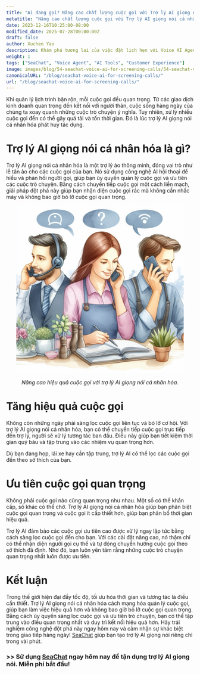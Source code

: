 ```yaml
---
title: "Ai đang gọi? Nâng cao chất lượng cuộc gọi với Trợ lý AI giọng nói cá nhân hóa"
metatitle: "Nâng cao chất lượng cuộc gọi với Trợ lý AI giọng nói cá nhân hóa"
date: 2023-12-16T10:25:00-08:00
modified_date: 2025-07-28T00:00:00Z
draft: false
author: Xuchen Yao
description: Khám phá tương lai của việc đặt lịch hẹn với Voice AI Agent, giải pháp 24/7 tích hợp AI và xử lý ngôn ngữ tự nhiên cho việc đặt lịch hẹn hiệu quả, mượt mà.
weight: 1
tags: ["SeaChat", "Voice Agent", "AI Tools", "Customer Experience"]
image: images/blog/54-seachat-voice-ai-for-screening-calls/54-seachat-voice-ai-for-screening-calls.png
canonicalURL: "/blog/seachat-voice-ai-for-screening-calls/"
url: "/blog/seachat-voice-ai-for-screening-calls/"
---
```


Khi quản lý lịch trình bận rộn, mỗi cuộc gọi đều quan trọng. Từ các giao dịch kinh doanh quan trọng đến kết nối với người thân, cuộc sống hàng ngày của chúng ta xoay quanh những cuộc trò chuyện ý nghĩa. Tuy nhiên, xử lý nhiều cuộc gọi đến có thể gây quá tải và tốn thời gian. Đó là lúc trợ lý AI giọng nói cá nhân hóa phát huy tác dụng.

# Trợ lý AI giọng nói cá nhân hóa là gì?

Trợ lý AI giọng nói cá nhân hóa là một trợ lý ảo thông minh, đóng vai trò như lễ tân ảo cho các cuộc gọi của bạn. Nó sử dụng công nghệ AI hội thoại để hiểu và phản hồi người gọi, giúp bạn ủy quyền quản lý cuộc gọi và ưu tiên các cuộc trò chuyện. Bằng cách chuyển tiếp cuộc gọi một cách liền mạch, giải pháp đột phá này giúp bạn nhận diện cuộc gọi rác mà không cần nhấc máy và không bao giờ bỏ lỡ cuộc gọi quan trọng.

<center>
<img height="450px" src="/images/blog/50x-all-seachat-agents/transfer-to-and-from-ai-agent.jpeg" alt="Nâng cao hiệu quả cuộc gọi với trợ lý AI giọng nói cá nhân hóa."/>

*Nâng cao hiệu quả cuộc gọi với trợ lý AI giọng nói cá nhân hóa.*
</center>

# Tăng hiệu quả cuộc gọi

Không còn những ngày phải sàng lọc cuộc gọi liên tục và bỏ lỡ cơ hội. Với trợ lý AI giọng nói cá nhân hóa, bạn có thể chuyển tiếp cuộc gọi trực tiếp đến trợ lý, người sẽ xử lý tương tác ban đầu. Điều này giúp bạn tiết kiệm thời gian quý báu và tập trung vào các nhiệm vụ quan trọng hơn.

Dù bạn đang họp, lái xe hay cần tập trung, trợ lý AI có thể lọc các cuộc gọi đến theo sở thích của bạn.

# Ưu tiên cuộc gọi quan trọng

Không phải cuộc gọi nào cũng quan trọng như nhau. Một số có thể khẩn cấp, số khác có thể chờ. Trợ lý AI giọng nói cá nhân hóa giúp bạn phân biệt cuộc gọi quan trọng và cuộc gọi ít cấp thiết hơn, giúp bạn phân bổ thời gian hiệu quả.

Trợ lý AI đảm bảo các cuộc gọi ưu tiên cao được xử lý ngay lập tức bằng cách sàng lọc cuộc gọi đến cho bạn. Với các cài đặt nâng cao, nó thậm chí có thể nhận diện người gọi cụ thể và tự động chuyển hướng cuộc gọi theo sở thích đã định. Nhờ đó, bạn luôn yên tâm rằng những cuộc trò chuyện quan trọng nhất luôn được ưu tiên.

# Kết luận

Trong thế giới hiện đại đầy tốc độ, tối ưu hóa thời gian và tương tác là điều cần thiết. Trợ lý AI giọng nói cá nhân hóa cách mạng hóa quản lý cuộc gọi, giúp bạn làm việc hiệu quả hơn và không bao giờ bỏ lỡ cuộc gọi quan trọng. Bằng cách ủy quyền sàng lọc cuộc gọi và ưu tiên trò chuyện, bạn có thể tập trung vào điều quan trọng nhất và duy trì kết nối hiệu quả hơn. Hãy trải nghiệm công nghệ đột phá này ngay hôm nay và cảm nhận sự khác biệt trong giao tiếp hàng ngày! [SeaChat](https://chat.seasalt.ai/?utm_source=blog) giúp bạn tạo trợ lý AI giọng nói riêng chỉ trong vài phút.

### >> Sử dụng [SeaChat](https://chat.seasalt.ai/?utm_source=blog) ngay hôm nay để tận dụng trợ lý AI giọng nói. Miễn phí bắt đầu!
